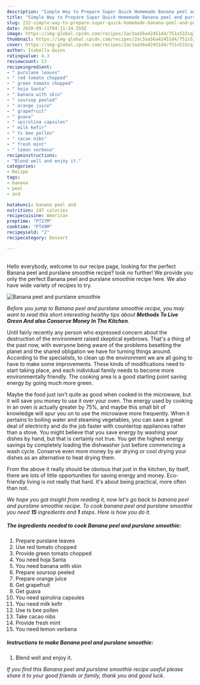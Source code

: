 ```yaml
---
description: "Simple Way to Prepare Super Quick Homemade Banana peel and purslane smoothie"
title: "Simple Way to Prepare Super Quick Homemade Banana peel and purslane smoothie"
slug: 232-simple-way-to-prepare-super-quick-homemade-banana-peel-and-purslane-smoothie
date: 2020-09-11T04:11:24.559Z
image: https://img-global.cpcdn.com/recipes/2ac3aa56a42451d4/751x532cq70/banana-peel-and-purslane-smoothie-recipe-main-photo.jpg
thumbnail: https://img-global.cpcdn.com/recipes/2ac3aa56a42451d4/751x532cq70/banana-peel-and-purslane-smoothie-recipe-main-photo.jpg
cover: https://img-global.cpcdn.com/recipes/2ac3aa56a42451d4/751x532cq70/banana-peel-and-purslane-smoothie-recipe-main-photo.jpg
author: Isabella Quinn
ratingvalue: 4.3
reviewcount: 13
recipeingredient:
- " purslane leaves"
- " red tomato chopped"
- " green tomato chopped"
- " hoja Santa"
- " banana with skin"
- " soursop peeled"
- " orange juice"
- " grapefruit"
- " guava"
- " spirulina capsules"
- " milk kefir"
- " ts bee pollen"
- " cacao nibs"
- " fresh mint"
- " lemon verbena"
recipeinstructions:
- "Blend well and enjoy it."
categories:
- Recipe
tags:
- banana
- peel
- and

katakunci: banana peel and 
nutrition: 247 calories
recipecuisine: American
preptime: "PT27M"
cooktime: "PT49M"
recipeyield: "2"
recipecategory: Dessert

---
```

<br>
Hello everybody, welcome to our recipe page, looking for the perfect Banana peel and purslane smoothie recipe? look no further! We provide you only the perfect Banana peel and purslane smoothie recipe here. We also have wide variety of recipes to try.
<br>


![Banana peel and purslane smoothie](https://img-global.cpcdn.com/recipes/2ac3aa56a42451d4/751x532cq70/banana-peel-and-purslane-smoothie-recipe-main-photo.jpg)

<i>Before you jump to Banana peel and purslane smoothie recipe, you may want to read this short interesting healthy tips about 
<strong>Methods To Live Green And also Conserve Money In The Kitchen</strong>.</i>
</br>

Until fairly recently any person who expressed concern about the destruction of the environment raised skeptical eyebrows. That's a thing of the past now, with everyone being aware of the problems besetting the planet and the shared obligation we have for turning things around. According to the specialists, to clean up the environment we are all going to have to make some improvements. These kinds of modifications need to start taking place, and each individual family needs to become more environmentally friendly. The cooking area is a good starting point saving energy by going much more green.

Maybe the food just isn't quite as good when cooked in the microwave, but it will save you money to use it over your oven. The energy used by cooking in an oven is actually greater by 75%, and maybe this small bit of knowledge will spur you on to use the microwave more frequently. When it pertains to boiling water and steaming vegetables, you can save a great deal of electricity and do the job faster with countertop appliances rather than a stove. You might believe that you save energy by washing your dishes by hand, but that is certainly not true. You get the highest energy savings by completely loading the dishwasher just before commencing a wash cycle. Conserve even more money by air drying or cool drying your dishes as an alternative to heat drying them.

From the above it really should be obvious that just in the kitchen, by itself, there are lots of little opportunities for saving energy and money. Eco-friendly living is not really that hard. It's about being practical, more often than not.


<i>We hope you got insight from reading it, now let's go back to banana peel and purslane smoothie recipe. To cook banana peel and purslane smoothie you need <strong>15</strong> ingredients and <strong>1</strong> steps. Here is how you do it.
</i>

##### The ingredients needed to cook Banana peel and purslane smoothie:

1. Prepare  purslane leaves
1. Use  red tomato chopped
1. Provide  green tomato chopped
1. You need  hoja Santa
1. You need  banana with skin
1. Prepare  soursop peeled
1. Prepare  orange juice
1. Get  grapefruit
1. Get  guava
1. You need  spirulina capsules
1. You need  milk kefir
1. Use  ts bee pollen
1. Take  cacao nibs
1. Provide  fresh mint
1. You need  lemon verbena


##### Instructions to make Banana peel and purslane smoothie:

1. Blend well and enjoy it.


<i>If you find this Banana peel and purslane smoothie recipe useful please share it to your good friends or family, thank you and good luck.</i>
